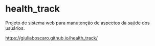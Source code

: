 # health_track
Projeto de sistema web para manutenção de aspectos da saúde dos usuários.

https://giuliaboscaro.github.io/health_track/

